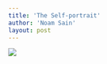 ```yaml
---
title: 'The Self-portrait'
author: 'Noam Sain'
layout: post
---
```


[![](https://2.bp.blogspot.com/_8aN4krk1nsk/S23z5rtggfI/AAAAAAAAAV8/iQFMBdDv3dk/s1024/image001.jpg)](https://2.bp.blogspot.com/_8aN4krk1nsk/S23z5rtggfI/AAAAAAAAAV8/iQFMBdDv3dk/s1600-h/image001.jpg)